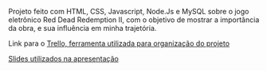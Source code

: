 Projeto feito com HTML, CSS, Javascript, Node.Js e MySQL sobre o jogo eletrônico Red Dead Redemption II, com o objetivo de mostrar a importância da obra, e sua influência em minha trajetória.

Link para o [Trello, ferramenta utilizada para organização do projeto](https://trello.com/b/XEmQ0jt0/projeto-individual)

[Slides utilizados na apresentação](https://www.canva.com/design/DAGHF5DIGBw/njWEO6TP2eczVEO5ch7cJQ/view?utm_content=DAGHF5DIGBw&utm_campaign=designshare&utm_medium=link&utm_source=editor)

